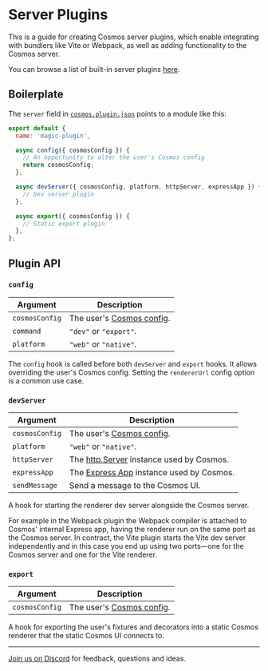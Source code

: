 # Server Plugins

This is a guide for creating Cosmos server plugins, which enable integrating with bundlers like Vite or Webpack, as well as adding functionality to the Cosmos server.

You can browse a list of built-in server plugins [here](https://github.com/react-cosmos/react-cosmos/tree/main/packages/react-cosmos/src/corePlugins).

## Boilerplate

The `server` field in [`cosmos.plugin.json`](../plugins.md) points to a module like this:

```js
export default {
  name: 'magic-plugin',

  async config({ cosmosConfig }) {
    // An opportunity to alter the user's Cosmos config
    return cosmosConfig;
  },

  async devServer({ cosmosConfig, platform, httpServer, expressApp }) {
    // Dev server plugin
  },

  async export({ cosmosConfig }) {
    // Static export plugin
  },
};
```

## Plugin API

### `config`

| Argument       | Description                                                          |
| -------------- | -------------------------------------------------------------------- |
| `cosmosConfig` | The user's [Cosmos config](/docs/configuration.md#cosmosconfigjson). |
| `command`      | `"dev"` or `"export"`.                                               |
| `platform`     | `"web"` or `"native"`.                                               |

The `config` hook is called before both `devServer` and `export` hooks. It allows overriding the user's Cosmos config. Setting the `rendererUrl` config option is a common use case.

### `devServer`

| Argument       | Description                                                                                   |
| -------------- | --------------------------------------------------------------------------------------------- |
| `cosmosConfig` | The user's [Cosmos config](/docs/configuration.md#cosmosconfigjson).                          |
| `platform`     | `"web"` or `"native"`.                                                                        |
| `httpServer`   | The [http.Server](https://nodejs.org/api/http.html#class-httpserver) instance used by Cosmos. |
| `expressApp`   | The [Express App](https://expressjs.com/en/4x/api.html#app) instance used by Cosmos.          |
| `sendMessage`  | Send a message to the Cosmos UI.                                                              |

A hook for starting the renderer dev server alongside the Cosmos server.

For example in the Webpack plugin the Webpack compiler is attached to Cosmos' internal Express app, having the renderer run on the same port as the Cosmos server. In contract, the Vite plugin starts the Vite dev server independently and in this case you end up using two ports—one for the Cosmos server and one for the Vite renderer.

### `export`

| Argument       | Description                                                          |
| -------------- | -------------------------------------------------------------------- |
| `cosmosConfig` | The user's [Cosmos config](/docs/configuration.md#cosmosconfigjson). |

A hook for exporting the user's fixtures and decorators into a static Cosmos renderer that the static Cosmos UI connects to.

---

[Join us on Discord](https://discord.gg/3X95VgfnW5) for feedback, questions and ideas.
